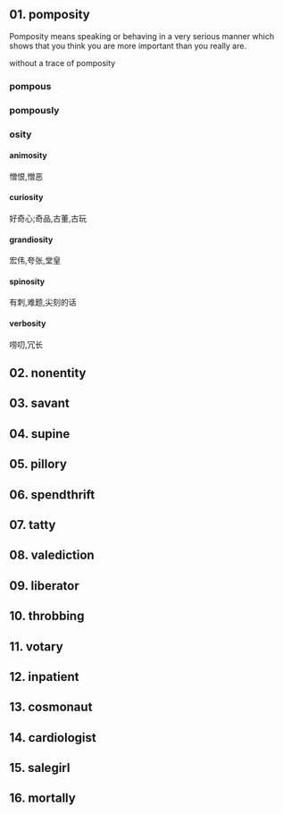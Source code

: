 ## 01. pomposity
Pomposity means speaking or behaving in a very serious manner which shows that you think you are more important than you really are.

without a trace of pomposity

### pompous
### pompously

### osity
#### animosity
憎恨,憎恶

#### curiosity
好奇心;奇品,古董,古玩

#### grandiosity
宏伟,夸张,堂皇

#### spinosity
有刺,难题,尖刻的话

#### verbosity
唠叨,冗长

## 02. nonentity

## 03. savant

## 04. supine

## 05. pillory

## 06. spendthrift

## 07. tatty

## 08. valediction

## 09. liberator

## 10. throbbing

## 11. votary

## 12. inpatient

## 13. cosmonaut

## 14. cardiologist

## 15. salegirl

## 16. mortally
